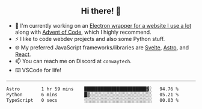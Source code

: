 <h2 align="center">Hi there! 👋</h2>

- 🔭 I'm currently working on an [Electron wrapper for a website I use a lot](https://github.com/ConwayTech-Dev/MyPolyPlus) along with [Advent of Code](https://adventofcode.com), which I highly recommend.
- ⚡ I like to code webdev projects and also some Python stuff.
- 🌐 My preferred JavaScript frameworks/libraries are [Svelte](https://svelte.dev/), [Astro](https://astro.build/), and [React](https://react.dev/).
- 📫 You can reach me on Discord at <code>conwaytech</code>.
- ⌨️ VSCode for life!

***

<!--START_SECTION:waka-->

```txt
Astro        1 hr 59 mins    ███████████████████████▓░   94.76 %
Python       6 mins          █▒░░░░░░░░░░░░░░░░░░░░░░░   05.21 %
TypeScript   0 secs          ░░░░░░░░░░░░░░░░░░░░░░░░░   00.03 %
```

<!--END_SECTION:waka-->
